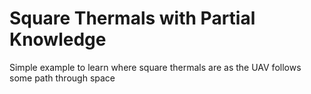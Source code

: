 # Square Thermals with Partial Knowledge
Simple example to learn where square thermals are as the UAV follows some path
through space
